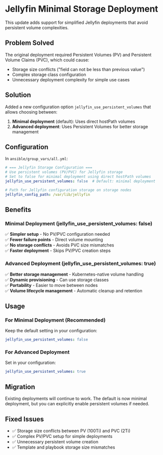 # Jellyfin Minimal Storage Deployment

This update adds support for simplified Jellyfin deployments that avoid persistent volume complexities.

## Problem Solved

The original deployment required Persistent Volumes (PV) and Persistent Volume Claims (PVC), which could cause:
- Storage size conflicts ("field can not be less than previous value")
- Complex storage class configuration
- Unnecessary deployment complexity for simple use cases

## Solution

Added a new configuration option `jellyfin_use_persistent_volumes` that allows choosing between:

1. **Minimal deployment** (default): Uses direct hostPath volumes
2. **Advanced deployment**: Uses Persistent Volumes for better storage management

## Configuration

In `ansible/group_vars/all.yml`:

```yaml
# === Jellyfin Storage Configuration ===
# Use persistent volumes (PV/PVC) for Jellyfin storage
# Set to false for minimal deployment using direct hostPath volumes
jellyfin_use_persistent_volumes: false  # Default: minimal deployment

# Path for Jellyfin configuration storage on storage nodes
jellyfin_config_path: /var/lib/jellyfin
```

## Benefits

### Minimal Deployment (jellyfin_use_persistent_volumes: false)
✅ **Simpler setup** - No PV/PVC configuration needed  
✅ **Fewer failure points** - Direct volume mounting  
✅ **No storage conflicts** - Avoids PVC size mismatches  
✅ **Faster deployment** - Skips PV/PVC creation steps  

### Advanced Deployment (jellyfin_use_persistent_volumes: true)
✅ **Better storage management** - Kubernetes-native volume handling  
✅ **Dynamic provisioning** - Can use storage classes  
✅ **Portability** - Easier to move between nodes  
✅ **Volume lifecycle management** - Automatic cleanup and retention  

## Usage

### For Minimal Deployment (Recommended)
Keep the default setting in your configuration:
```yaml
jellyfin_use_persistent_volumes: false
```

### For Advanced Deployment
Set in your configuration:
```yaml
jellyfin_use_persistent_volumes: true
```

## Migration

Existing deployments will continue to work. The default is now minimal deployment, but you can explicitly enable persistent volumes if needed.

## Fixed Issues

- ✅ Storage size conflicts between PV (100Ti) and PVC (2Ti) 
- ✅ Complex PV/PVC setup for simple deployments
- ✅ Unnecessary persistent volume creation
- ✅ Template and playbook storage size mismatches